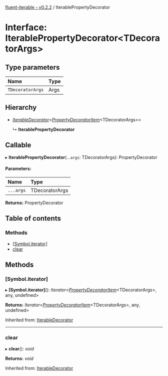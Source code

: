 [fluent-iterable - v0.2.2](../README.md) / IterablePropertyDecorator

# Interface: IterablePropertyDecorator<TDecoratorArgs\>

## Type parameters

Name | Type |
:------ | :------ |
`TDecoratorArgs` | Args |

## Hierarchy

* [*IterableDecorator*](iterabledecorator.md)<[*PropertyDecoratorItem*](propertydecoratoritem.md)<TDecoratorArgs\>\>

  ↳ **IterablePropertyDecorator**

## Callable

▸ **IterablePropertyDecorator**(...`args`: TDecoratorArgs): PropertyDecorator

#### Parameters:

Name | Type |
:------ | :------ |
`...args` | TDecoratorArgs |

**Returns:** PropertyDecorator

## Table of contents

### Methods

- [[Symbol.iterator]](iterablepropertydecorator.md#[symbol.iterator])
- [clear](iterablepropertydecorator.md#clear)

## Methods

### [Symbol.iterator]

▸ **[Symbol.iterator]**(): *Iterator*<[*PropertyDecoratorItem*](propertydecoratoritem.md)<TDecoratorArgs\>, any, undefined\>

**Returns:** *Iterator*<[*PropertyDecoratorItem*](propertydecoratoritem.md)<TDecoratorArgs\>, any, undefined\>

Inherited from: [IterableDecorator](iterabledecorator.md)

___

### clear

▸ **clear**(): *void*

**Returns:** *void*

Inherited from: [IterableDecorator](iterabledecorator.md)
